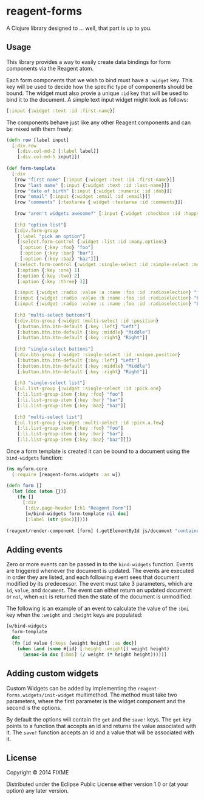 # reagent-forms

A Clojure library designed to ... well, that part is up to you.

## Usage

This library provides a way to easily create data bindings for form components via the Reagent atom.

Each form components that we wish to bind must have a `:widget` key. This key will be used to decide how the specific type of components should be bound. The widget must also provie a unique `:id` key that will be used to bind it to the document. A simple text input widget might look as follows:

```clojure
[:input {:widget :text :id :first-name}]
```

The components behave just like any other Reagent components and can be mixed with them freely:

```clojure
(defn row [label input]
  [:div.row
    [:div.col-md-2 [:label label]]
    [:div.col-md-5 input]])
    
(def form-template
  [:div
   [row "first name" [:input {:widget :text :id :first-name}]]
   [row "last name" [:input {:widget :text :id :last-name}]]
   [row "date of birth" [:input {:widget :numeric :id :dob}]]
   [row "email" [:input {:widget :email :id :email}]]
   [row "comments" [:textarea {:widget :textarea :id :comments}]]
   
   [row "aren't widgets awesome?" [:input {:widget :checkbox :id :happy}]]
   
   [:h3 "option list"]
   [:div.form-group
    [:label "pick an option"]
    [:select.form-control {:widget :list :id :many.options}
     [:option {:key :foo} "foo"]
     [:option {:key :bar} "bar"]
     [:option {:key :baz} "baz"]]]
   [:select.form-control {:widget :single-select :id :simple-select :multiple true}
    [:option {:key :one} 1]
    [:option {:key :two} 2]
    [:option {:key :three} 3]]

   [:input {:widget :radio :value :a :name :foo :id :radioselection} "foo"]
   [:input {:widget :radio :value :b :name :foo :id :radioselection} "bar"]
   [:input {:widget :radio :value :c :name :foo :id :radioselection} "baz"]
   
   [:h3 "multi-select buttons"]
   [:div.btn-group {:widget :multi-select :id :position}
    [:button.btn.btn-default {:key :left} "Left"]
    [:button.btn.btn-default {:key :middle} "Middle"]
    [:button.btn.btn-default {:key :right} "Right"]]
   
   [:h3 "single-select buttons"]
   [:div.btn-group {:widget :single-select :id :unique.position}
    [:button.btn.btn-default {:key :left} "Left"]
    [:button.btn.btn-default {:key :middle} "Middle"]
    [:button.btn.btn-default {:key :right} "Right"]]
   
   [:h3 "single-select list"]
   [:ul.list-group {:widget :single-select :id :pick.one}
    [:li.list-group-item {:key :foo} "foo"]
    [:li.list-group-item {:key :bar} "bar"]
    [:li.list-group-item {:key :baz} "baz"]]
   
   [:h3 "multi-select list"]
   [:ul.list-group {:widget :multi-select :id :pick.a.few}
    [:li.list-group-item {:key :foo} "foo"]
    [:li.list-group-item {:key :bar} "bar"]
    [:li.list-group-item {:key :baz} "baz"]]])
```
Once a form template is created it can be bound to a document using the `bind-widgets` function:

```clojure
(ns myform.core
  (:require [reagent-forms.widgets :as w])

(defn form []
  (let [doc (atom {})]
    (fn []
      [:div       
       [:div.page-header [:h1 "Reagent Form"]]
       [w/bind-widgets form-template nil doc]
       [:label (str @doc)]])))
       
(reagent/render-component [form] (.getElementById js/document "container"))
```

## Adding events

Zero or more events can be passed in to the `bind-widgets` function. Events are triggered whenever the document is updated. The events are executed in order they are listed, and each following event sees that document modified by its predecessor. The event must take 3 parameters, which are `id`, `value`, and `document`. The event can either return an updated document or `nil`, when `nil` is returned then the state of the document is unmodified.


The following is an example of an event to calculate the value of the `:bmi` key when the `:weight` and `:height` keys are populated:

```clojure
[w/bind-widgets
  form-template
  doc
  (fn [id value {:keys [weight height] :as doc}]
    (when (and (some #{id} [:height :weight]) weight height)
      (assoc-in doc [:bmi] (/ weight (* height height)))))]
```

## Adding custom widgets

Custom Widgets can be added by implementing the `reagent-forms.widgets/init-widget` multimethod. The method must
take two parameters, where the first parameter is the widget component and the second is the options.

By default the options will contain the `get` and the `save!` keys. The `get` key points to a function that accepts an id and returns the value associated with it. The `save!` function accepts an id and a value that will be associated with it.

## License

Copyright © 2014 FIXME

Distributed under the Eclipse Public License either version 1.0 or (at
your option) any later version.
